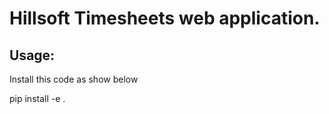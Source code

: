 <h1>Hillsoft Timesheets web application. </h1>

<h2>Usage:</h2>

Install this code as show below

pip install -e .

